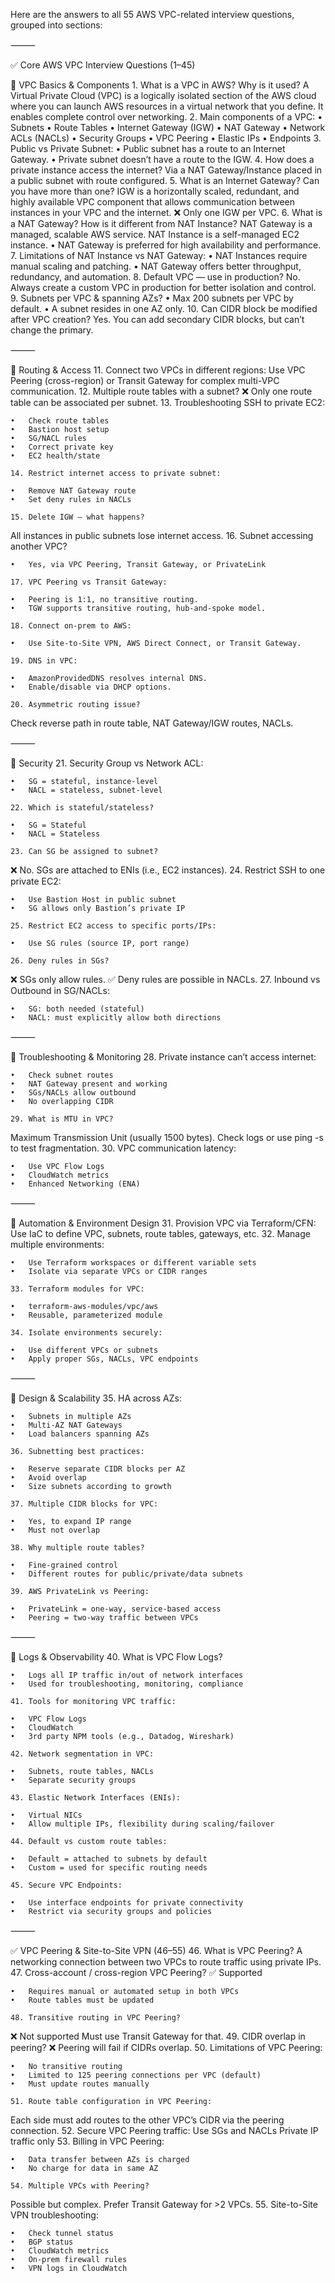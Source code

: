 Here are the answers to all 55 AWS VPC-related interview questions, grouped into sections:

⸻

✅ Core AWS VPC Interview Questions (1–45)

🔹 VPC Basics & Components
	1.	What is a VPC in AWS? Why is it used?
A Virtual Private Cloud (VPC) is a logically isolated section of the AWS cloud where you can launch AWS resources in a virtual network that you define. It enables complete control over networking.
	2.	Main components of a VPC:
	•	Subnets
	•	Route Tables
	•	Internet Gateway (IGW)
	•	NAT Gateway
	•	Network ACLs (NACLs)
	•	Security Groups
	•	VPC Peering
	•	Elastic IPs
	•	Endpoints
	3.	Public vs Private Subnet:
	•	Public subnet has a route to an Internet Gateway.
	•	Private subnet doesn’t have a route to the IGW.
	4.	How does a private instance access the internet?
Via a NAT Gateway/Instance placed in a public subnet with route configured.
	5.	What is an Internet Gateway? Can you have more than one?
IGW is a horizontally scaled, redundant, and highly available VPC component that allows communication between instances in your VPC and the internet.
❌ Only one IGW per VPC.
	6.	What is a NAT Gateway? How is it different from NAT Instance?
NAT Gateway is a managed, scalable AWS service. NAT Instance is a self-managed EC2 instance.
	•	NAT Gateway is preferred for high availability and performance.
	7.	Limitations of NAT Instance vs NAT Gateway:
	•	NAT Instances require manual scaling and patching.
	•	NAT Gateway offers better throughput, redundancy, and automation.
	8.	Default VPC — use in production?
No. Always create a custom VPC in production for better isolation and control.
	9.	Subnets per VPC & spanning AZs?
	•	Max 200 subnets per VPC by default.
	•	A subnet resides in one AZ only.
	10.	Can CIDR block be modified after VPC creation?
Yes. You can add secondary CIDR blocks, but can’t change the primary.

⸻

🔹 Routing & Access
	11.	Connect two VPCs in different regions:
Use VPC Peering (cross-region) or Transit Gateway for complex multi-VPC communication.
	12.	Multiple route tables with a subnet?
❌ Only one route table can be associated per subnet.
	13.	Troubleshooting SSH to private EC2:

	•	Check route tables
	•	Bastion host setup
	•	SG/NACL rules
	•	Correct private key
	•	EC2 health/state

	14.	Restrict internet access to private subnet:

	•	Remove NAT Gateway route
	•	Set deny rules in NACLs

	15.	Delete IGW — what happens?
All instances in public subnets lose internet access.
	16.	Subnet accessing another VPC?

	•	Yes, via VPC Peering, Transit Gateway, or PrivateLink

	17.	VPC Peering vs Transit Gateway:

	•	Peering is 1:1, no transitive routing.
	•	TGW supports transitive routing, hub-and-spoke model.

	18.	Connect on-prem to AWS:

	•	Use Site-to-Site VPN, AWS Direct Connect, or Transit Gateway.

	19.	DNS in VPC:

	•	AmazonProvidedDNS resolves internal DNS.
	•	Enable/disable via DHCP options.

	20.	Asymmetric routing issue?
Check reverse path in route table, NAT Gateway/IGW routes, NACLs.

⸻

🔹 Security
	21.	Security Group vs Network ACL:

	•	SG = stateful, instance-level
	•	NACL = stateless, subnet-level

	22.	Which is stateful/stateless?

	•	SG = Stateful
	•	NACL = Stateless

	23.	Can SG be assigned to subnet?
❌ No. SGs are attached to ENIs (i.e., EC2 instances).
	24.	Restrict SSH to one private EC2:

	•	Use Bastion Host in public subnet
	•	SG allows only Bastion’s private IP

	25.	Restrict EC2 access to specific ports/IPs:

	•	Use SG rules (source IP, port range)

	26.	Deny rules in SGs?
❌ SGs only allow rules.
✅ Deny rules are possible in NACLs.
	27.	Inbound vs Outbound in SG/NACLs:

	•	SG: both needed (stateful)
	•	NACL: must explicitly allow both directions

⸻

🔹 Troubleshooting & Monitoring
	28.	Private instance can’t access internet:

	•	Check subnet routes
	•	NAT Gateway present and working
	•	SGs/NACLs allow outbound
	•	No overlapping CIDR

	29.	What is MTU in VPC?
Maximum Transmission Unit (usually 1500 bytes).
Check logs or use ping -s to test fragmentation.
	30.	VPC communication latency:

	•	Use VPC Flow Logs
	•	CloudWatch metrics
	•	Enhanced Networking (ENA)

⸻

🔹 Automation & Environment Design
	31.	Provision VPC via Terraform/CFN:
Use IaC to define VPC, subnets, route tables, gateways, etc.
	32.	Manage multiple environments:

	•	Use Terraform workspaces or different variable sets
	•	Isolate via separate VPCs or CIDR ranges

	33.	Terraform modules for VPC:

	•	terraform-aws-modules/vpc/aws
	•	Reusable, parameterized module

	34.	Isolate environments securely:

	•	Use different VPCs or subnets
	•	Apply proper SGs, NACLs, VPC endpoints

⸻

🔹 Design & Scalability
	35.	HA across AZs:

	•	Subnets in multiple AZs
	•	Multi-AZ NAT Gateways
	•	Load balancers spanning AZs

	36.	Subnetting best practices:

	•	Reserve separate CIDR blocks per AZ
	•	Avoid overlap
	•	Size subnets according to growth

	37.	Multiple CIDR blocks for VPC:

	•	Yes, to expand IP range
	•	Must not overlap

	38.	Why multiple route tables?

	•	Fine-grained control
	•	Different routes for public/private/data subnets

	39.	AWS PrivateLink vs Peering:

	•	PrivateLink = one-way, service-based access
	•	Peering = two-way traffic between VPCs

⸻

🔹 Logs & Observability
	40.	What is VPC Flow Logs?

	•	Logs all IP traffic in/out of network interfaces
	•	Used for troubleshooting, monitoring, compliance

	41.	Tools for monitoring VPC traffic:

	•	VPC Flow Logs
	•	CloudWatch
	•	3rd party NPM tools (e.g., Datadog, Wireshark)

	42.	Network segmentation in VPC:

	•	Subnets, route tables, NACLs
	•	Separate security groups

	43.	Elastic Network Interfaces (ENIs):

	•	Virtual NICs
	•	Allow multiple IPs, flexibility during scaling/failover

	44.	Default vs custom route tables:

	•	Default = attached to subnets by default
	•	Custom = used for specific routing needs

	45.	Secure VPC Endpoints:

	•	Use interface endpoints for private connectivity
	•	Restrict via security groups and policies

⸻

✅ VPC Peering & Site-to-Site VPN (46–55)
	46.	What is VPC Peering?
A networking connection between two VPCs to route traffic using private IPs.
	47.	Cross-account / cross-region VPC Peering?
✅ Supported

	•	Requires manual or automated setup in both VPCs
	•	Route tables must be updated

	48.	Transitive routing in VPC Peering?
❌ Not supported
Must use Transit Gateway for that.
	49.	CIDR overlap in peering?
❌ Peering will fail if CIDRs overlap.
	50.	Limitations of VPC Peering:

	•	No transitive routing
	•	Limited to 125 peering connections per VPC (default)
	•	Must update routes manually

	51.	Route table configuration in VPC Peering:
Each side must add routes to the other VPC’s CIDR via the peering connection.
	52.	Secure VPC Peering traffic:
Use SGs and NACLs
Private IP traffic only
	53.	Billing in VPC Peering:

	•	Data transfer between AZs is charged
	•	No charge for data in same AZ

	54.	Multiple VPCs with Peering?
Possible but complex.
Prefer Transit Gateway for >2 VPCs.
	55.	Site-to-Site VPN troubleshooting:

	•	Check tunnel status
	•	BGP status
	•	CloudWatch metrics
	•	On-prem firewall rules
	•	VPN logs in CloudWatch
